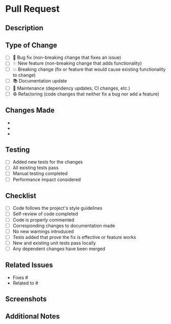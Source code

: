# Pull Request

## Description
<!-- Provide a clear and concise description of what this PR accomplishes -->

## Type of Change
<!-- Mark the relevant option with an "x" -->
- [ ] 🐛 Bug fix (non-breaking change that fixes an issue)
- [ ] ✨ New feature (non-breaking change that adds functionality)
- [ ] 💥 Breaking change (fix or feature that would cause existing functionality to change)
- [ ] 📚 Documentation update
- [ ] 🔧 Maintenance (dependency updates, CI changes, etc.)
- [ ] ♻️ Refactoring (code changes that neither fix a bug nor add a feature)

## Changes Made
<!-- List the specific changes made in this PR -->
-
-
-

## Testing
<!-- Describe how you tested these changes -->
- [ ] Added new tests for the changes
- [ ] All existing tests pass
- [ ] Manual testing completed
- [ ] Performance impact considered

## Checklist
<!-- Mark completed items with an "x" -->
- [ ] Code follows the project's style guidelines
- [ ] Self-review of code completed
- [ ] Code is properly commented
- [ ] Corresponding changes to documentation made
- [ ] No new warnings introduced
- [ ] Tests added that prove the fix is effective or feature works
- [ ] New and existing unit tests pass locally
- [ ] Any dependent changes have been merged

## Related Issues
<!-- Link any related issues using keywords like "Fixes #123" or "Closes #456" -->
- Fixes #
- Related to #

## Screenshots
<!-- If applicable, add screenshots to help explain your changes -->

## Additional Notes
<!-- Add any additional information that reviewers should know -->
